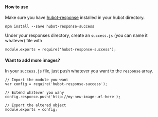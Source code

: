 #### How to use
Make sure you have [hubot-response](https://github.com/michaeljacobdavis/hubot-response) installed in your hubot directory.

```
npm install --save hubot-response-success
```

Under your responses directory, create an `success.js` (you can name it whatever) file with

```
module.exports = require('hubot-response-success');
```

#### Want to add more images?
In your `success.js` file, just push whatever you want to the `response` array.

```
// Import the module you want
var config = require('hubot-response-success');

// Extend whatever you wany
config.response.push('http://my-new-image-url-here');

// Export the altered object
module.exports = config;
```
